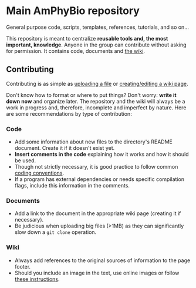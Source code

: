# Main AmPhyBio repository
General purpose code, scripts, templates, references, tutorials, and so on...

This repository is meant to centralize **reusable tools and, the most important, knowledge**. Anyone in the group can contribute without asking for permission. It contains code, documents and [the wiki](https://github.com/amphybio/main/wiki).

## Contributing
Contributing is as simple as [uploading a file](https://help.github.com/en/articles/adding-a-file-to-a-repository) or [creating/editing a wiki page](https://help.github.com/en/articles/adding-or-editing-wiki-pages).

Don't know how to format or where to put things? Don't worry: **write it down now** and organize later. The repository and the wiki will always be a work in progress and, therefore, incomplete and imperfect by nature. Here are some recommendations by type of contribution:

### Code
- Add some information about new files to the directory's README document. Create it if it doesn't exist yet.
- **Insert comments in the code** explaining how it works and how it should be used.
- Though not strictly necessary, it is good practice to follow common [coding conventions](https://en.wikipedia.org/wiki/Coding_conventions).
- If a program has external dependencies or needs specific compilation flags, include this information in the comments.

### Documents
- Add a link to the document in the appropriate wiki page (creating it if necessary).
- Be judicious when uploading big files (>1MB) as they can significantly slow down a `git clone` operation.

### Wiki
- Always add references to the original sources of information to the page footer.
- Should you include an image in the text, use online images or follow [these instructions](https://github.com/amphybio/main/wiki/Adding-images-to-a-wiki-page).
